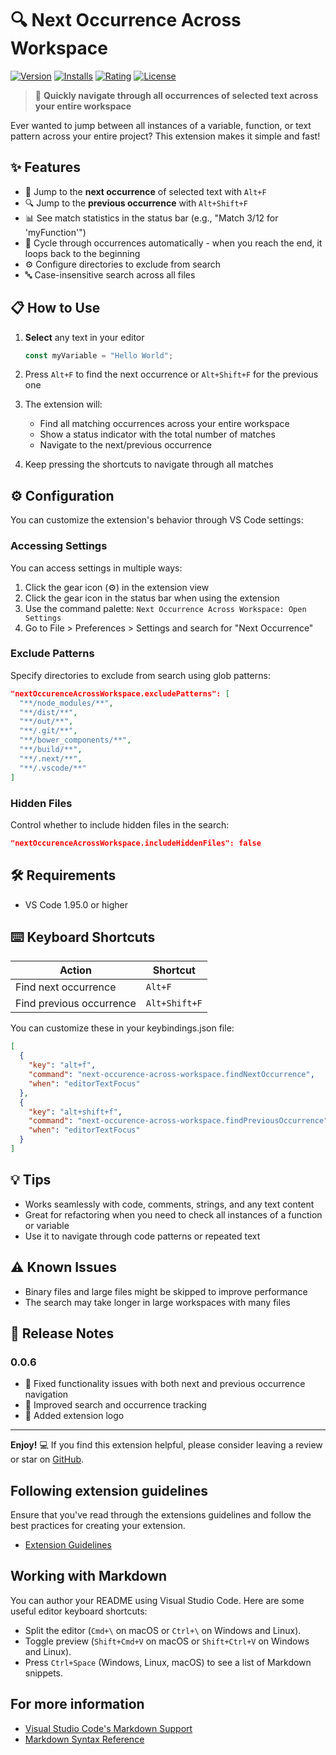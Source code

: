 # 🔍 Next Occurrence Across Workspace

[![Version](https://img.shields.io/visual-studio-marketplace/v/charlontank.next-occurence-across-workspace)](https://marketplace.visualstudio.com/items?itemName=charlontank.next-occurence-across-workspace)
[![Installs](https://img.shields.io/visual-studio-marketplace/i/charlontank.next-occurence-across-workspace)](https://marketplace.visualstudio.com/items?itemName=charlontank.next-occurence-across-workspace)
[![Rating](https://img.shields.io/visual-studio-marketplace/stars/charlontank.next-occurence-across-workspace)](https://marketplace.visualstudio.com/items?itemName=charlontank.next-occurence-across-workspace&ssr=false#review-details)
[![License](https://img.shields.io/github/license/CharlonTank/next-occurrence-across-workspace)](https://github.com/CharlonTank/next-occurrence-across-workspace/blob/master/LICENSE)

> 🚀 **Quickly navigate through all occurrences of selected text across your entire workspace**

Ever wanted to jump between all instances of a variable, function, or text pattern across your entire project? This extension makes it simple and fast!

## ✨ Features

- 🔎 Jump to the **next occurrence** of selected text with `Alt+F`
- 🔍 Jump to the **previous occurrence** with `Alt+Shift+F`
- 📊 See match statistics in the status bar (e.g., "Match 3/12 for 'myFunction'")
- 🔄 Cycle through occurrences automatically - when you reach the end, it loops back to the beginning
- ⚙️ Configure directories to exclude from search
- 🔤 Case-insensitive search across all files

## 📋 How to Use

1. **Select** any text in your editor

   ```js
   const myVariable = "Hello World";
   ```

2. Press `Alt+F` to find the next occurrence or `Alt+Shift+F` for the previous one

3. The extension will:
   - Find all matching occurrences across your entire workspace
   - Show a status indicator with the total number of matches
   - Navigate to the next/previous occurrence

4. Keep pressing the shortcuts to navigate through all matches

## ⚙️ Configuration

You can customize the extension's behavior through VS Code settings:

### Accessing Settings

You can access settings in multiple ways:

1. Click the gear icon (⚙️) in the extension view
2. Click the gear icon in the status bar when using the extension
3. Use the command palette: `Next Occurrence Across Workspace: Open Settings`
4. Go to File > Preferences > Settings and search for "Next Occurrence"

### Exclude Patterns

Specify directories to exclude from search using glob patterns:

```json
"nextOccurenceAcrossWorkspace.excludePatterns": [
  "**/node_modules/**",
  "**/dist/**",
  "**/out/**",
  "**/.git/**",
  "**/bower_components/**",
  "**/build/**",
  "**/.next/**",
  "**/.vscode/**"
]
```

### Hidden Files

Control whether to include hidden files in the search:

```json
"nextOccurenceAcrossWorkspace.includeHiddenFiles": false
```

## 🛠️ Requirements

- VS Code 1.95.0 or higher

## ⌨️ Keyboard Shortcuts

| Action | Shortcut |
|--------|----------|
| Find next occurrence | `Alt+F` |
| Find previous occurrence | `Alt+Shift+F` |

You can customize these in your keybindings.json file:

```json
[
  {
    "key": "alt+f",
    "command": "next-occurence-across-workspace.findNextOccurrence",
    "when": "editorTextFocus"
  },
  {
    "key": "alt+shift+f",
    "command": "next-occurence-across-workspace.findPreviousOccurrence",
    "when": "editorTextFocus"
  }
]
```

## 💡 Tips

- Works seamlessly with code, comments, strings, and any text content
- Great for refactoring when you need to check all instances of a function or variable
- Use it to navigate through code patterns or repeated text

## ⚠️ Known Issues

- Binary files and large files might be skipped to improve performance
- The search may take longer in large workspaces with many files

## 📝 Release Notes

### 0.0.6

- 🐛 Fixed functionality issues with both next and previous occurrence navigation
- 🔄 Improved search and occurrence tracking
- 🎨 Added extension logo

---

**Enjoy!** 💻 If you find this extension helpful, please consider leaving a review or star on [GitHub](https://github.com/CharlonTank/next-occurrence-across-workspace).

## Following extension guidelines

Ensure that you've read through the extensions guidelines and follow the best practices for creating your extension.

- [Extension Guidelines](https://code.visualstudio.com/api/references/extension-guidelines)

## Working with Markdown

You can author your README using Visual Studio Code. Here are some useful editor keyboard shortcuts:

- Split the editor (`Cmd+\` on macOS or `Ctrl+\` on Windows and Linux).
- Toggle preview (`Shift+Cmd+V` on macOS or `Shift+Ctrl+V` on Windows and Linux).
- Press `Ctrl+Space` (Windows, Linux, macOS) to see a list of Markdown snippets.

## For more information

- [Visual Studio Code's Markdown Support](http://code.visualstudio.com/docs/languages/markdown)
- [Markdown Syntax Reference](https://help.github.com/articles/markdown-basics/)
